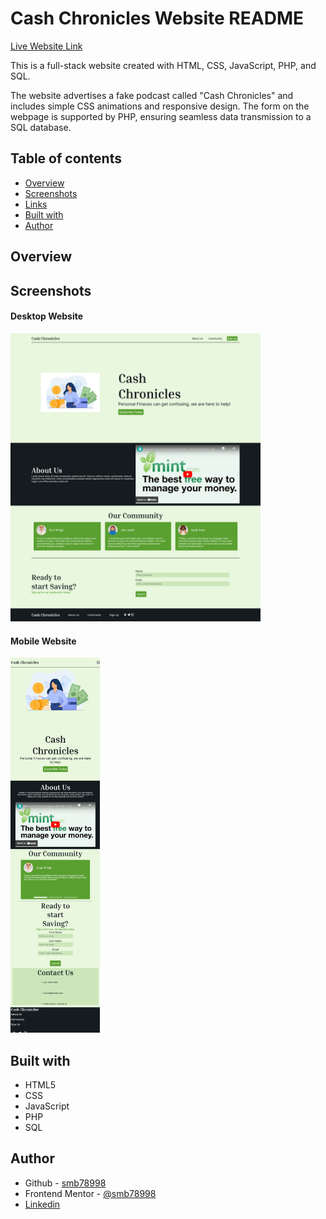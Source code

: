 
# Cash Chronicles Website README

[Live Website Link](http://moneytalks.lovestoblog.com/?i=1)

This is a full-stack website created with HTML, CSS, JavaScript, PHP, and SQL. 

The website advertises a fake podcast called "Cash Chronicles" and includes simple CSS animations and responsive design. The form on the webpage is supported by PHP, ensuring seamless data transmission to a SQL database.

## Table of contents

- [Overview](#overview)
- [Screenshots](#screenshot)
- [Links](#links)
- [Built with](#built-with)
- [Author](#author)


## Overview

## Screenshots

#### Desktop Website
<img src="screenshots/browser.png" href="screenshots/broswer.png" width="400">

#### Mobile Website
<img src="screenshots/mobile.png" href="screenshots/mobile.png" height="600">


## Built with

- HTML5 
- CSS 
- JavaScript
- PHP
- SQL

## Author

- Github - [smb78998](https://github.com/smb78998)
- Frontend Mentor - [@smb78998](https://www.frontendmentor.io/profile/smb78998)
- [Linkedin](https://www.linkedin.com/in/sophia-burgos-736a3a26b)
